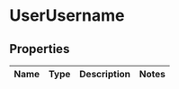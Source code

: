
# UserUsername

## Properties
Name | Type | Description | Notes
------------ | ------------- | ------------- | -------------



